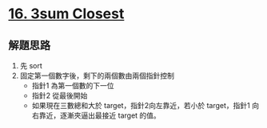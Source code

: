 # [16. 3sum Closest](https://leetcode.com/problems/3sum-closest/)

## 解題思路

1. 先 sort
2. 固定第一個數字後，剩下的兩個數由兩個指針控制
    - 指針1 為第一個數的下一位
    - 指針2 從最後開始
    - 如果現在三數總和大於 target，指針2向左靠近，若小於 target，指針1 向右靠近，逐漸夾逼出最接近 target 的值。